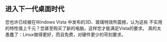 <?php require("../../entete.php"); ?> <?php require("../../base.php"); ?> <?php require("../../fonctions.php"); ?>

<div id="corps">

<h2>进入下一代桌面时代</h2>

<p>您也许已经被在Windows Vista 中发布的3D、玻璃特效所震撼，认为这些
不实用的特性值上千元？您甚至购买了新的电脑，这样您才能满足Vista的要求。
真的太愚蠢了：Linux做得更好，而且免费，对硬件更少的苛刻要求。</p>

<? all_video_ids_from_file ();?>

</div>
</body>
</html>
